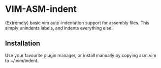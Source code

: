 # VIM-ASM-indent
(Extremely) basic vim auto-indentation support for assembly files. This simply unindents labels, and indents everything else.

## Installation

Use your favourite plugin manager, or install manually by copying asm.vim to ~/.vim/indent.
